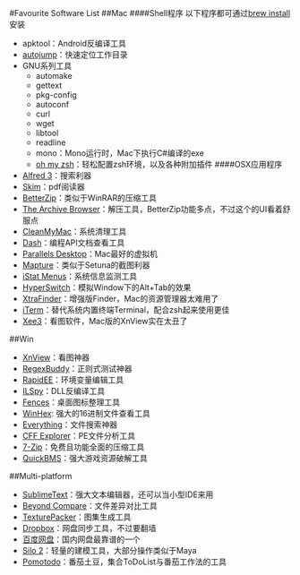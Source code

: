 #Favourite Software List
##Mac
####Shell程序
以下程序都可通过[brew install](http://brew.sh/)安装
- apktool：Android反编译工具
- [autojump](https://github.com/wting/autojump)：快速定位工作目录
- GNU系列工具
	- automake
	- gettext
	- pkg-config
	- autoconf
	- curl
	- wget
	- libtool
	- readline
	-  mono：Mono运行时，Mac下执行C#编译的exe
	- [oh my zsh](http://ohmyz.sh/)：轻松配置zsh环境，以及各种附加插件
####OSX应用程序
- [Alfred 3](https://www.alfredapp.com/)：搜索利器
- [Skim](http://skim-app.sourceforge.net/)：pdf阅读器
- [BetterZip](https://macitbetter.com/)：类似于WinRAR的压缩工具
- [The Archive Browser](https://archivebrowser.c3.cx/)：解压工具，BetterZip功能多点，不过这个的UI看着舒服点
- [CleanMyMac](http://cleanmymac.com/)：系统清理工具
- [Dash](https://kapeli.com/dash)：编程API文档查看工具
- [Parallels Desktop](http://www.parallels.com/)：Mac最好的虚拟机
- [Mapture](http://anatoo.jp/mapture/)：类似于Setuna的截图利器
- [iStat Menus](https://bjango.com/mac/istatmenus/)：系统信息监测工具
- [HyperSwitch](https://bahoom.com/hyperswitch)：模拟Window下的Alt+Tab的效果
- [XtraFinder](https://www.trankynam.com/xtrafinder/)：增强版Finder，Mac的资源管理器太难用了
- [iTerm](https://www.iterm2.com/)：替代系统内置终端Terminal，配合zsh起来使用更佳
- [Xee3](https://xee.c3.cx/)：看图软件，Mac版的XnView实在太丑了

##Win
- [XnView](http://www.xnview.com/en/)：看图神器
- [RegexBuddy](https://www.regexbuddy.com/)：正则式测试神器
- [RapidEE](https://www.rapidee.com/en/download)：环境变量编辑工具
- [ILSpy](http://ilspy.net/)：DLL反编译工具
- [Fences](http://www.stardock.com/products/fences/)：桌面图标整理工具
- [WinHex](https://www.x-ways.net/winhex/): 强大的16进制文件查看工具
- [Everything](https://www.voidtools.com/)：文件搜索神器
- [CFF Explorer](http://www.ntcore.com/exsuite.php)：PE文件分析工具
- [7-Zip](http://www.7-zip.org/)：免费且功能全面的压缩工具
- [QuickBMS](http://aluigi.altervista.org/quickbms.htm)：强大游戏资源破解工具

##Multi-platform
- [SublimeText](https://www.sublimetext.com/)：强大文本编辑器，还可以当小型IDE来用
- [Beyond Compare](http://www.scootersoftware.com/download.php)：文件差异对比工具
- [TexturePacker](https://www.codeandweb.com/texturepacker)：图集生成工具
- [Dropbox](https://www.dropbox.com/)：网盘同步工具，不过要翻墙
- [百度网盘](http://pan.baidu.com/download#pan)：国内网盘最靠谱的一个
- [Silo 2](http://nevercenter.com/silo/)：轻量的建模工具，大部分操作类似于Maya
- [Pomotodo](https://pomotodo.com/)：番茄土豆，集合ToDoList与番茄工作法的工具
